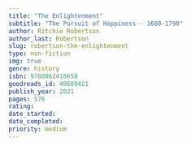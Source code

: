 ```yaml
---
title: "The Enlightenment"
subtitle: "The Pursuit of Happiness - 1680-1790"
author: Ritchie Robertson
author_last: Robertson
slug: robertson-the-enlightenment
type: non-fiction
img: true
genre: history
isbn: 9780062410658
goodreads_id: 49609421
publish_year: 2021
pages: 576
rating: 
date_started:
date_completed:
priority: medium
---
```


